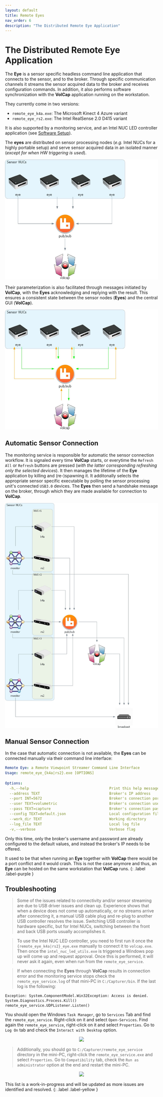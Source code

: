 ```yaml
---
layout: default
title: Remote Eyes
nav_order: 6
description: "The Distributed Remote Eye Application"
---
```


# The Distributed Remote Eye Application

The **Eye** is a sensor specific headless command line application that connects to the sensor, and to the broker.
Through specific communication channels it streams the sensor acquired data to the broker and receives configuration commands.
In addition, it also performs software synchronization with the **VolCap** application running on the workstation.

They currently come in two versions:
- `remote_eye_k4a.exe`: The Microsoft Kinect 4 Azure variant
- `remote_eye_rs2.exe`: The Intel RealSense 2.0 D415 variant

It is also supported by a monitoring service, and an Intel NUC LED controller application (see [Software Setup](../software)).

The **eyes** are distributed on sensor processing nodes (_e.g._ Intel NUCs for a highly portable setup) and serve sensor acquired data in an isolated manner (_except for when HW triggering is used_).

![Sensor Data Flow](../assets/images/architecture/sensor_data_flow.jpg)

Their parameterization is also facilitated through messages initiated by **VolCap**, with the **Eyes** acknowledging and replying with the result.
This ensures a consistent state between the sensor nodes (**Eyes**) and the central GUI (**VolCap**).

![Control Data Flow](../assets/images/architecture/control_data_flow.jpg)

## Automatic Sensor Connection

The monitoring service is responsible for automatic the sensor connection workflow.
It is signaled every time **VolCap** starts, or everytime the `Refresh All` or `Refresh` buttons are pressed (_with the latter corresponding refreshing only the selected devices_).
It then manages the lifetime of the **Eye** application by killing and (re-)spawning it.
It additonally selects the appropriate sensor specific executable by polling the sensor processing unit's connected `USB3.0` devices.
The **Eyes** then send a handshake message on the broker, through which they are made available for connection to **VolCap**.

![Sensor Connection](../assets/images/architecture/sensor_connection.jpg)

## Manual Sensor Connection

In the case that automatic connection is not available, the **Eyes** can be connected manually via their command line interface:

```yaml
Remote Eye: a Remote Viewpoint Streamer Command Line Interface
Usage: remote_eye_{k4a|rs2}.exe [OPTIONS]

Options:
  -h,--help                                     Print this help message and exit
  --address TEXT                                Broker's IP address
  --port INT=5672                               Broker's connection port
  --user TEXT=volumetric                        Broker's connection username
  --pass TEXT=capture                           Broker's connection password
  --config TEXT=default.json                    Local configuration file
  --work_dir TEXT                               Working directory
  --log_file TEXT                               Local log file
  -v,--verbose                                  Verbose flag
```

Only this time, only the broker's username and password are already configured to the default values, and instead the broker's IP needs to be offered.

It used to be that when running an **Eye** together with **VolCap** there would be a port conflict and it would crash. This is not the case anymore and thus, an **Eye** can be hosted on the same workstation that **VolCap** runs.
{: .label .label-purple }

## Troubleshooting

> Some of the issues related to connectivity and/or sensor streaming are due to USB driver issues and clean up.
Experience shows that when a device does not come up automatically, or no streams arrive after connecting it, a manual USB cable plug and re-plug to another USB controller resolves the issue.
Switching USB controller is hardware specific, but for Intel NUCs, switching between the front and back USB ports usually accomplishes it.

> To use the Intel NUC LED controller, you need to first run it once the `{remote_eye_k4a|rs2}_eye.exe` manually to connect it to `volcap.exe`. Then once the `intel_nuc_led_utils.exe` is triggered a Windows pop up will come up and request approval. Once this is performed, it will never ask it again, even when run from the `remote_eye_service`.

> If when connecting the **Eyes** through **VolCap** results in connection error and the monitoring service stops check the `remote_eye_service.log` of that mini-PC in `C:/Capturer/bin`. If the last log is the following:
```
Exception: System.ComponentModel.Win32Exception: Access is denied.
System.Diagnostics.Process.Kill()
remote_eye_service.UDPListener.Listen()
```
You should open the Windows `Task Manager`, go to `Services` Tab and find the `remote_eye_service`. Right-click on it and select `Open-Services`. Find again the `remote_eye_service`, right-click on it and select `Properties`. Go to `Log On` tab and check the `Interact with Desktop` option. 

<p align="center">
    <img  src="../../assets/images/service_props.gif"/>
</p>

> Additionally, you should go to `C:/Capturer/remote_eye_service` directory in the mini-PC, right-click the `remote_eye_service.exe` and select `Properties`. Go to `Compatibility` tab, check the `Run as administrator` option at the end and restart the mini-PC.

<p align="center">
    <img  src="../../assets/images/service_admin.gif"/>
</p>

This list is a work-in-progress and will be updated as more issues are identified and resolved.
{: .label .label-yellow }